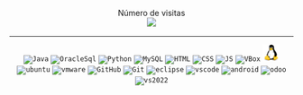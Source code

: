 <p align="center"> 
  <div align="center">Número de visitas</div>
  <div align="center">  
    <img src="https://profile-counter.glitch.me/anaa-chun/count.svg"/>        
  </div> 
</p>
<hr>
<div align="center">
<code><img width="30" src="https://user-images.githubusercontent.com/25181517/117201156-9a724800-adec-11eb-9a9d-3cd0f67da4bc.png" alt="Java" title="Java"/></code>
<code><img width="30" src="https://avatars.githubusercontent.com/u/94555368?s=280&v=4" alt="OracleSql" title="OracleSql"/></code>     
<code><img width="30" src="https://user-images.githubusercontent.com/25181517/183423507-c056a6f9-1ba8-4312-a350-19bcbc5a8697.png" alt="Python" title="Python"/></code>
<code><img width="30" src="https://user-images.githubusercontent.com/25181517/183896128-ec99105a-ec1a-4d85-b08b-1aa1620b2046.png" alt="MySQL" title="MySQL"/></code>
<code><img width="30" src="https://upload.wikimedia.org/wikipedia/commons/thumb/6/61/HTML5_logo_and_wordmark.svg/2048px-HTML5_logo_and_wordmark.svg.png" alt="HTML" title="HTML"/></code>
<code><img width="30" src="https://cdn.iconscout.com/icon/free/png-256/free-css3-logo-icon-download-in-svg-png-gif-file-formats--css-wordmark-programming-langugae-language-pack-logos-icons-1175238.png" alt="CSS" title="CSS"/></code>
<code><img width="30" src="https://static.vecteezy.com/system/resources/thumbnails/012/697/298/small_2x/3d-javascript-logo-design-free-png.png" alt="JS" title="JS"/></code>
<code><img width="30" src="https://avatars.githubusercontent.com/u/80039939?s=280&v=4" alt="VBox" title="VBox"/></code>
<code><img width="30" src="https://raw.githubusercontent.com/devicons/devicon/master/icons/linux/linux-original.svg" alt="linux" title="linux"/></code>   
<code><img width="30" src="https://avatars.githubusercontent.com/u/4604537?s=280&v=4" alt="ubuntu" title="ubuntu"/></code> 
<code><img width="30" src="https://img.icons8.com/?size=512&id=ICsxwkCBZGfj&format=png" alt="vmware" title="vmware"/></code> 
<code><img width="30" src="https://cdn-icons-png.flaticon.com/512/25/25231.png" alt="GitHub" title="GitHub"/></code>
<code><img width="30" src="https://cdn.worldvectorlogo.com/logos/git-bash.svg" alt="Git" title="Git"/></code>
<code><img width="30" src="https://cdn.freebiesupply.com/logos/large/2x/eclipse-11-logo-png-transparent.png" alt="eclipse" title="eclipse"/></code>
<code><img width="30" src="https://upload.wikimedia.org/wikipedia/commons/thumb/9/9a/Visual_Studio_Code_1.35_icon.svg/512px-Visual_Studio_Code_1.35_icon.svg.png" alt="vscode" title="vscode"/></code>
<code><img width="30" src="https://upload.wikimedia.org/wikipedia/commons/thumb/c/c1/Android_Studio_icon_%282023%29.svg/1200px-Android_Studio_icon_%282023%29.svg.png" alt="android" title="android"/></code>
<code><img width="30" src="https://console.kamatera.com/assets/images/os/os_odoo.png" alt="odoo" title="odoo"/></code>
<code><img width="30" src="https://static-00.iconduck.com/assets.00/visual-studio-icon-256x255-8uee0dbo.png" alt="vs2022" title="vs2022"/></code>
</div>
